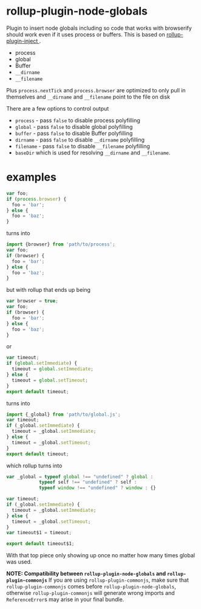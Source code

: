 rollup-plugin-node-globals
===

Plugin to insert node globals including so code that works with browserify should work even if it uses process or buffers. This is based on [rollup-plugin-inject
](https://github.com/rollup/rollup-plugin-inject).

- process
- global
- Buffer
- `__dirname`
- `__filename`

Plus `process.nextTick` and `process.browser` are optimized to only pull in
themselves and `__dirname` and `__filename` point to the file on disk

There are a few options to control output
- `process` - pass `false` to disable process polyfilling
- `global` - pass `false` to disable global polyfilling
- `buffer` - pass `false` to disable Buffer polyfilling
- `dirname` - pass `false` to disable `__dirname` polyfilling
- `filename` - pass `false` to disable `__filename` polyfilling
- `baseDir` which is used for resolving `__dirname` and `__filename`.

# examples

```js
var foo;
if (process.browser) {
  foo = 'bar';
} else {
  foo = 'baz';
}
```

turns into

```js
import {browser} from 'path/to/process';
var foo;
if (browser) {
  foo = 'bar';
} else {
  foo = 'baz';
}
```

but with rollup that ends up being

```js
var browser = true;
var foo;
if (browser) {
  foo = 'bar';
} else {
  foo = 'baz';
}
```

or

```js
var timeout;
if (global.setImmediate) {
  timeout = global.setImmediate;
} else {
  timeout = global.setTimeout;
}
export default timeout;
```

turns into

```js
import {_global} from 'path/to/global.js';
var timeout;
if (_global.setImmediate) {
  timeout = _global.setImmediate;
} else {
  timeout = _global.setTimeout;
}
export default timeout;

```

which rollup turns into

```js
var _global = typeof global !== "undefined" ? global :
            typeof self !== "undefined" ? self :
            typeof window !== "undefined" ? window : {}

var timeout;
if (_global.setImmediate) {
  timeout = _global.setImmediate;
} else {
  timeout = _global.setTimeout;
}
var timeout$1 = timeout;

export default timeout$1;
```

With that top piece only showing up once no matter how many times global was used.

**NOTE: Compatibility between `rollup-plugin-node-globals` and `rollup-plugin-commonjs`**
If you are using `rollup-plugin-commonjs`, make sure that `rollup-plugin-commonjs` comes before `rollup-plugin-node-globals`, otherwise  `rollup-plugin-commonjs` will generate wrong imports and `ReferenceError`s may arise in your final bundle.
